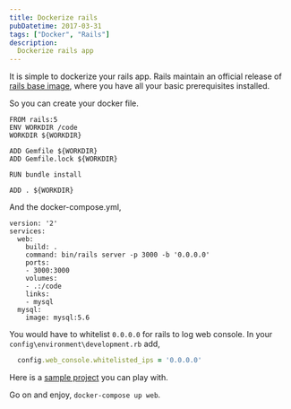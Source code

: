 ```yaml
---
title: Dockerize rails
pubDatetime: 2017-03-31
tags: ["Docker", "Rails"]
description:
  Dockerize rails app
---
```


It is simple to dockerize your rails app. Rails maintain an official release of [rails base image](https://hub.docker.com/r/library/rails/), where you have all your basic prerequisites installed.

So you can create your docker file.

```docker
FROM rails:5
ENV WORKDIR /code
WORKDIR ${WORKDIR}

ADD Gemfile ${WORKDIR}
ADD Gemfile.lock ${WORKDIR}

RUN bundle install

ADD . ${WORKDIR}
```

And the docker-compose.yml,

```docker
version: '2'
services:
  web:
    build: .
    command: bin/rails server -p 3000 -b '0.0.0.0'
    ports:
    - 3000:3000
    volumes:
    - .:/code
    links:
    - mysql
  mysql:
    image: mysql:5.6
```

You would have to whitelist `0.0.0.0` for rails to log web console. In your `config\environment\development.rb` add,

```ruby
  config.web_console.whitelisted_ips = '0.0.0.0'
```

Here is a [sample project](https://github.com/ashrafuzzaman/resumebuilder) you can play with.

Go on and enjoy, `docker-compose up web`.